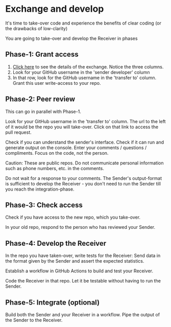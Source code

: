 # Exchange and develop

It's time to take-over code and experience the benefits of clear coding (or the drawbacks of low-clarity)

You are going to take-over and develop the Receiver in phases

## Phase-1: Grant access

1. [Click here](exchange-tcq7.pdf) to see the details of the exchange. Notice the three columns.
1. Look for your GitHub username in the 'sender developer' column
1. In that row, look for the GitHub username in the 'transfer to' column. Grant this user write-access to your repo.

## Phase-2: Peer review

This can go in parallel with Phase-1.

Look for your GitHub username in the 'transfer to' column. The url to the left of it would be the repo you will take-over. Click on that link to access the pull request.

Check if you can understand the sender's interface. Check if it can run and generate output on the console. Enter your comments / questions / compliments. Focus on the code, not the person.

Caution: These are public repos. Do not communicate personal information such as phone numbers, etc. in the comments.

Do not wait for a response to your comments. The Sender's output-format is sufficient to develop the Receiver - you don't need to run the Sender till you reach the integration-phase.

## Phase-3: Check access

Check if you have access to the new repo, which you take-over.

In your old repo, respond to the person who has reviewed your Sender.

## Phase-4: Develop the Receiver

In the repo you have taken-over, write tests for the Receiver: Send data in the format given by the Sender and assert the expected statistics.

Establish a workflow in GitHub Actions to build and test your Receiver.

Code the Receiver in that repo. Let it be testable without having to run the Sender.

## Phase-5: Integrate (optional)

Build both the Sender and your Receiver in a workflow. Pipe the output of the Sender to the Receiver.
